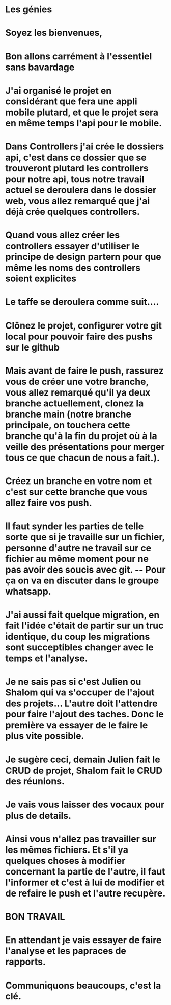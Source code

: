 # Les génies

# Soyez les bienvenues,
# Bon allons carrément à l'essentiel sans bavardage

# J'ai organisé le projet en considérant que fera une appli mobile plutard, et que le projet sera en même temps l'api pour le mobile.
# Dans Controllers j'ai crée le dossiers api, c'est dans ce dossier que se trouveront plutard les controllers pour notre api, tous notre travail actuel se deroulera dans le dossier web, vous allez remarqué que j'ai déjà crée quelques controllers.

# Quand vous allez créer les controllers essayer d'utiliser le principe de design partern pour que même les noms des controllers soient explicites

# Le taffe se deroulera comme suit....
# Clônez le projet, configurer votre git local pour pouvoir faire des pushs sur le github
# Mais avant de faire le push, rassurez vous de créer une votre branche, vous allez remarqué qu'il ya deux branche actuellement, clonez la branche main (notre branche principale, on touchera cette branche qu'à la fin du projet où à la veille des présentations pour merger tous ce que chacun de nous a fait.).
# Créez un branche en votre nom et c'est sur cette branche que vous allez faire vos push.

# Il faut synder les parties de telle sorte que si je travaille sur un fichier, personne d'autre ne travail sur ce fichier au même moment pour ne pas avoir des soucis avec git.  -- Pour ça on va en discuter dans le groupe whatsapp.

# J'ai aussi fait quelque migration, en fait l'idée c'était de partir sur un truc identique, du coup les migrations sont succeptibles changer avec le temps et l'analyse.

# Je ne sais pas si c'est Julien ou Shalom qui va s'occuper de l'ajout des projets... L'autre doit l'attendre pour faire l'ajout des taches. Donc le première va essayer de le faire le plus vite possible.

# Je sugère ceci, demain Julien fait le CRUD de projet, Shalom fait le CRUD des réunions.
# Je vais vous laisser des vocaux pour plus de details.
# Ainsi vous n'allez pas travailler sur les mêmes fichiers. Et s'il ya quelques choses à modifier concernant la partie de l'autre, il faut l'informer et c'est à lui de modifier et de refaire le push et l'autre recupère.

# BON TRAVAIL

# En attendant je vais essayer de faire l'analyse et les papraces de rapports.
# Communiquons beaucoups, c'est la clé.




